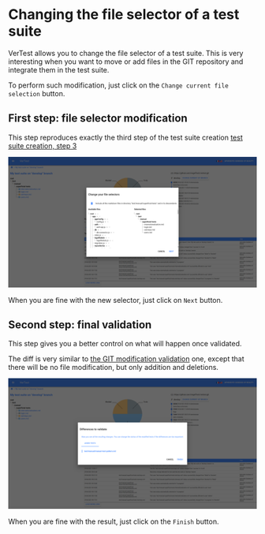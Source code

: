 # Changing the file selector of a test suite

VerTest allows you to change the file selector of a test suite. This is very interesting when you want
to move or add files in the GIT repository and integrate them in the test suite.

To perform such modification, just click on the `Change current file selection` button.

## First step: file selector modification

This step reproduces exactly the third step of the test suite creation [test suite creation, step 3](./create-test-suite.md#Step-3:-selecting-the-files-to-track-and-display)

![file selector step 1](./assets/file-selector-modification-1-en.png)

When you are fine with the new selector, just click on `Next` button.

## Second step: final validation

This step gives you a better control on what will happen once validated.

The diff is very similar to [the GIT modification validation](./git-branch-modification.md#What-if-the-branch-are-so-different-that-test-files-change-?)
one, except that there will be no file modification, but only addition and deletions.

![file selector step 2](./assets/file-selector-modification-2-en.png)

When you are fine with the result, just click on the `Finish` button.
